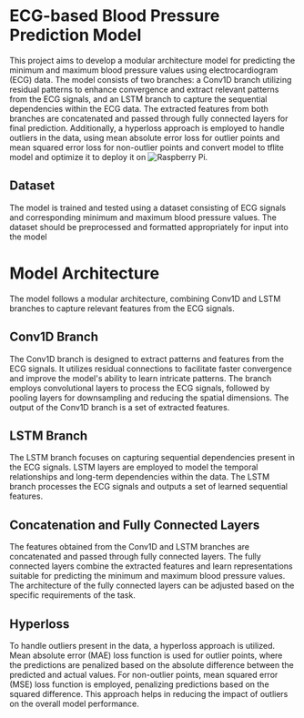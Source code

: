 # ECG-based Blood Pressure Prediction Model
This project aims to develop a modular architecture model for predicting the minimum and maximum blood pressure values using electrocardiogram (ECG) data. The model consists of two branches: a Conv1D branch utilizing residual patterns to enhance convergence and extract relevant patterns from the ECG signals, and an LSTM branch to capture the sequential dependencies within the ECG data. The extracted features from both branches are concatenated and passed through fully connected layers for final prediction. Additionally, a hyperloss approach is employed to handle outliers in the data, using mean absolute error loss for outlier points and mean squared error loss for non-outlier points  and convert model to tflite model and optimize it to deploy it on 
![Raspberry Pi](https://encrypted-tbn2.gstatic.com/shopping?q=tbn:ANd9GcTfg-bRAhtMzph4bGwr2RBfo5PT_1bfJtAcPgBKbt7pECEfqlZ5WDsgQ7rIEylBgjGAjch3kVFyHNrreTmVY6eDiRVlhwHnoj6XNLEOjQ5WU9k0wrTevHmFPwS2JyX-dM8r7g&usqp=CAc).
## Dataset
The model is trained and tested using a dataset consisting of ECG signals and corresponding minimum and maximum blood pressure values. The dataset should be preprocessed and formatted appropriately for input into the model
# Model Architecture
The model follows a modular architecture, combining Conv1D and LSTM branches to capture relevant features from the ECG signals.
## Conv1D Branch
The Conv1D branch is designed to extract patterns and features from the ECG signals. It utilizes residual connections to facilitate faster convergence and improve the model's ability to learn intricate patterns. The branch employs convolutional layers to process the ECG signals, followed by pooling layers for downsampling and reducing the spatial dimensions. The output of the Conv1D branch is a set of extracted features. 
## LSTM Branch
The LSTM branch focuses on capturing sequential dependencies present in the ECG signals. LSTM layers are employed to model the temporal relationships and long-term dependencies within the data. The LSTM branch processes the ECG signals and outputs a set of learned sequential features.
## Concatenation and Fully Connected Layers
The features obtained from the Conv1D and LSTM branches are concatenated and passed through fully connected layers. The fully connected layers combine the extracted features and learn representations suitable for predicting the minimum and maximum blood pressure values. The architecture of the fully connected layers can be adjusted based on the specific requirements of the task.
## Hyperloss
To handle outliers present in the data, a hyperloss approach is utilized. Mean absolute error (MAE) loss function is used for outlier points, where the predictions are penalized based on the absolute difference between the predicted and actual values. For non-outlier points, mean squared error (MSE) loss function is employed, penalizing predictions based on the squared difference. This approach helps in reducing the impact of outliers on the overall model performance.
